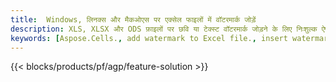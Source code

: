 ```yaml
---
title:  Windows, लिनक्स और मैकओएस पर एक्सेल फाइलों में वॉटरमार्क जोड़ें
description: XLS, XLSX और ODS फ़ाइलों पर छवि या टेक्स्ट वॉटरमार्क जोड़ने के लिए निःशुल्क ऐप और एपीआई
keywords: [Aspose.Cells., add watermark to Excel file., insert watermark to Excel file., create watermark in Excel file., remove watermark from Excel file., operate watermark in Excel file., access watermark in Excel file]
---
```

{{< blocks/products/pf/agp/feature-solution >}} 

